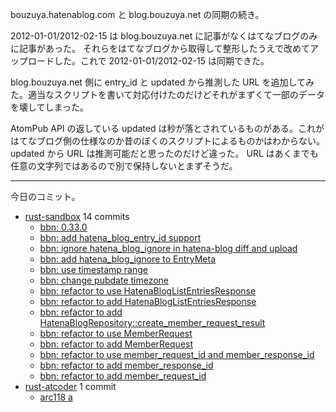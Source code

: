 bouzuya.hatenablog.com と blog.bouzuya.net の同期の続き。

2012-01-01/2012-02-15 は blog.bouzuya.net に記事がなくはてなブログのみに記事があった。
それらをはてなブログから取得して整形したうえで改めてアップロードした。これで 2012-01-01/2012-02-15 は同期できた。

blog.bouzuya.net 側に entry_id と updated から推測した URL を追加してみた。適当なスクリプトを書いて対応付けたのだけどそれがまずくて一部のデータを壊してしまった。

AtomPub API の返している updated は秒が落とされているものがある。これがはてなブログ側の仕様なのか昔のぼくのスクリプトによるものかはわからない。 updated から URL は推測可能だと思ったのだけど違った。 URL はあくまでも任意の文字列ではあるので別で保持しないとまずそうだ。

---

今日のコミット。

- [rust-sandbox](https://github.com/bouzuya/rust-sandbox) 14 commits
  - [bbn: 0.33.0](https://github.com/bouzuya/rust-sandbox/commit/8f655f534a62e30127c2be308bd37246be86a77b)
  - [bbn: add hatena_blog_entry_id support](https://github.com/bouzuya/rust-sandbox/commit/b358bc868a3c91e522e2756b19fd93bd4bffd84d)
  - [bbn: ignore hatena_blog_ignore in hatena-blog diff and upload](https://github.com/bouzuya/rust-sandbox/commit/076baeb014e98f4dfa99d05856f79bce330a585c)
  - [bbn: add hatena_blog_ignore to EntryMeta](https://github.com/bouzuya/rust-sandbox/commit/60460a276cbdbcbf0916155264e0f82d9f3fc58b)
  - [bbn: use timestamp range](https://github.com/bouzuya/rust-sandbox/commit/485ccc9e064ede5033c2fc9c45ffa46f4b8ab64d)
  - [bbn: change pubdate timezone](https://github.com/bouzuya/rust-sandbox/commit/8e962d5ecf1f55b1d97a750347f77d50ef9de561)
  - [bbn: refactor to use HatenaBlogListEntriesResponse](https://github.com/bouzuya/rust-sandbox/commit/d00bc2027b448ea80bea2faa4935fa44d8b6b4bd)
  - [bbn: refactor to add HatenaBlogListEntriesResponse](https://github.com/bouzuya/rust-sandbox/commit/96ff8c91339e7f9d27e4d0ec9c7b779121a90bfe)
  - [bbn: refactor to add HatenaBlogRepository::create_member_request_result](https://github.com/bouzuya/rust-sandbox/commit/461f164ed37d5fc21c9cff3e6182866d0f766434)
  - [bbn: refactor to use MemberRequest](https://github.com/bouzuya/rust-sandbox/commit/045a83ae26a3693a0751b495efcf46fe279c9130)
  - [bbn: refactor to add MemberRequest](https://github.com/bouzuya/rust-sandbox/commit/3bb000572c7b4d3e70ab8e03f5aeeb52352469d4)
  - [bbn: refactor to use member_request_id and member_response_id](https://github.com/bouzuya/rust-sandbox/commit/a30a6d1fd0e3337ececb755cef11c28bd53e1510)
  - [bbn: refactor to add member_response_id](https://github.com/bouzuya/rust-sandbox/commit/72ca5bf5fda427094f2a5b5ba9ff40fe19991a5b)
  - [bbn: refactor to add member_request_id](https://github.com/bouzuya/rust-sandbox/commit/0b83f792a2e3cfab83d2d203c4f020554777a89d)
- [rust-atcoder](https://github.com/bouzuya/rust-atcoder) 1 commit
  - [arc118 a](https://github.com/bouzuya/rust-atcoder/commit/7feb606011ad8cd9100fd3bd0272f3e1abe1e1ae)
